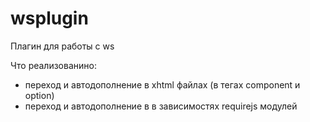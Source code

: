 # wsplugin
Плагин для работы с ws

Что реализованино:

- переход и автодополнение в xhtml файлах (в тегах component и option)
- переход и автодополнение в в зависимостях requirejs модулей
